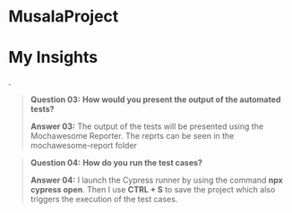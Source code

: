 # MusalaProject
# My Insights

.

> **Question 03:** **How would you present the output of the automated tests?** 
>
> **Answer 03:** The output of the tests will be presented using the Mochawesome Reporter. The reprts can be seen in the mochawesome-report folder

> **Question 04:** **How do you run the test cases?** 
>
> **Answer 04:** I launch the Cypress runner by using the command **npx cypress open**. Then I use **CTRL + S** to save the project which also triggers the execution of the test cases.
